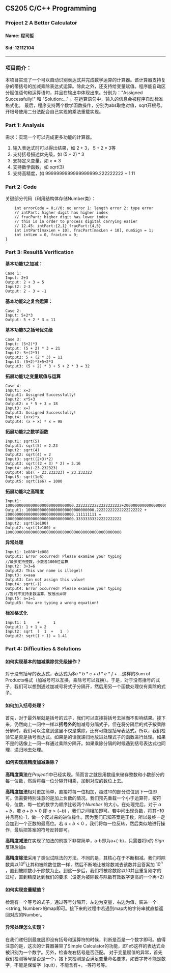 ## CS205 C/C++ Programming
### Project 2 A Better Calculator
#### Name: 程司哲
#### Sid: 12112104
___

### 项目简介：

本项目实现了一个可以自动识别表达式并完成数学运算的计算器。该计算器支持复杂的带括号的加减乘除表达式运算。除此之外，还支持给变量赋值。程序能自动区分赋值语句和运算语句，并且在输出中体现出来。分别为："Assigned Successfully!" 和 "Solution:..." 。在运算语句中，输入的信息会被程序自动标准格式化。 最后，程序支持两个数学函数操作，分别为abs取绝对值，sqrt开根号。开根号使用二分法配合自己实现的乘法重载实现。

### Part 1: Analysis
需求：实现一个可以完成更多功能的计算器。

1. 输入表达式时可以得出结果，如 $2+3$， $5+2*3$等
2. 支持括号描述优先级，如 $(5+2)*3$
3. 支持定义变量，如 $x=3$
4. 支持数学函数，如 $sqrt(3)$
5. 支持高精度，如 $9999999999999999999.222222222+1.11$

### Part 2: Code
关键部分代码（利用结构体存储Number类）：

```
    int errorCode = 0;//0: no error 1: length error 2: type error
    // intPart: higher digit has higher index
    // fracPart: higher digit has lower index
    // this is in order to process digital carrying easier
    // 12.45: intPart:{2,1} fracPart:{4,5} 
    int intPart[maxLen + 10], fracPart[maxLen + 10], numSign = 1;
    int intLen = 0, fracLen = 0;
}
```

### Part 3: Result& Verification

**基本功能1之加减：**
```
Case 1:
Input: 2+3
Output: 2 + 3 = 5
Input2: 2-3
Output: 2 - 3 = -1

```
**基本功能2之复合运算：**
```
Case 2:
Input: 5+2*3
Output: 5 + 2 * 3 = 11

```
**基本功能3之括号优先级**
```
Case 3:
Input: (5+2)*3
Output: (5 + 2) * 3 = 21
Input2: 5+(2*3)
Output2: 5 + (2 * 3) = 11
Input3: (5+2)*3+5+2*3
Output3: (5 + 2) * 3 + 5 + 2 * 3 = 32
```
**拓展功能1之变量赋值与运算**
```
Case 4:
Input1: x=3
Output1: Assigned Successfully!
Input2: x*5+3
Output2: x * 5 + 3 = 18
Input3: x=7
Output3: Assigned Successfully!
Input4: (x+x)*x
Output4: (x + x) * x = 98

```
**拓展功能2之数学函数**

```
Input1: sqrt(5)
Output1: sqrt(5) = 2.23
Input2: sqrt(4)
Output2: sqrt(4) = 2
Input3: sqrt((2+3)*2)
Output3: sqrt((2 + 3) * 2) = 3.16
Input4: abs(-23.232323)
Output4: abs( - 23.232323) = 23.232323
Input5: sqrt(1e6)
Output5: sqrt(1e6) = 1000

```
**拓展功能3之高精度**

```
Input1: 100000000000000000000000000000.22222222222222222222+200000000000000000000000000000.111111111
Output1: 100000000000000000000000000000.22222222222222222222 + 200000000000000000000000000000.111111111 = 300000000000000000000000000000.33333333322222222222
Input2: sqrt(1e100)
Output2: sqrt(1e100) = 100000000000000000000000000000000000000000000000000

```
**异常处理**

```
Input1: 1e888*1e888
Output1: Error occurred! Please examine your typing
//最多支持整数，小数各1000位运算
Input2: 3+3=6
Output2: This var name is illegel!
Input3: x=aaa
Output3: Can not assign this value!
Input4: sqrt(-1)
Output4: Error occurred! Please examine your typing
//暂时不支持复数运算，故报出异常
Input5: a=1=1
Output5: You are typing a wrong equation!
```

**标准格式化**

```
Input1: 1     +      1
Output1: 1 + 1 = 2
Input2: sqrt  (  1  +   1  )
Output2: sqrt(1 + 1) = 1.41
```

### Part 4: Difficulties & Solutions

#### **如何实现基本的加减乘除优先级操作？**

对于没有括号的表达式，表达式为$$a*b*c+d*e*f+...$这样的Sum of Products格式（加减号可以互换，乘除号可以互换）。于是，对于没有括号的式子，我们可以想到通过加减号将式子分隔开，然后用另一个函数处理仅有乘除的式子。

#### **如何加入括号处理？**

首先，对于最外层就是括号的式子，我们可以直接将括号去掉而不影响结果。接下来，仍然向上一问中一样以**括号外的**加减号分隔式子。但在将分隔后的式子按乘除分解时，我们可以注意到这里不仅是乘除，还有可能是括号表达式。所以，我们检验它是否是括号表达式。如果是的话就递归地放进处理式子的函数进行处理。如果不是的话像上一问一样通过乘除分隔开。如果乘除分隔的时候遇到括号表达式也同理，递归地去处理。

#### **如何实现高精度加减乘除？**

**高精度乘法**在$Project1$中已经实现。简而言之就是用数组来储存整数和小数部分的每一位数，然后将每一位分隔开相乘，加到对应的数位上去。

**高精度加法**相对更加简单，直接将每一位相加，超过10的部分进位到下一位即可。但需要特别注意的是加上负数的情况。我们预先重载一个小于运算符，按符号，位数，每一位的数字为顺序比较两个$Number$ 的大小。在处理完后，对于 $a+b$，若 $a+b>0$ 即 $a>(-b)$ ，我们之间相加即可。若中间出现负数，将其+10并且高位-1，做一个反过来的进位操作。因为我们已知答案是正数，所以最终一定会加到一个正数的最高位。若 $a+b<0$ ，我们将每一位反转，然后类似地进行操作，最后把答案的符号反转即可。

**高精度减法**在实现了加法的前提下非常简单，a-b即为a+(-b)，只需要将b的 $Sign$ 反转后加a

**高精度除法**采用了类似试除法的方法。不同的是，其核心在于不断相减。我们将除数乘以$10^n$让其和被除数位数一样，然后不断地让被除数减去该数并且答案加 $10^n$ ，直到被除数小于除数为止。到这一步后，我们将被除数除以10并且重复刚才的过程，直到精度达到我们的要求（设定为被除数与除数有效数字更高的一个再+2）

#### **如何实现变量赋值？**

检测有一个等号的式子，通过等号分隔开，左边为变量，右边为值，装进一个<string, Number>的map即可。接下来的过程中若遇到map内的字符串就直接返回对应的Number。

#### **异常处理怎么实现？**

在我们递归到最底层即没有括号和运算符的时候，判断是否是一个数字即可。值得注意的是，这次的计算器兼容了Simple Calculator的功能，即$1e5$这样的表达式会被识别为一个数字。另外，检查左右括号是否匹配。
对于变量赋值的异常，首先我们检测等号是否是一个，接下来检测是否满足变量命名要求，如首字符不能是数字，不能是保留字（quit），不能含有+，-等符号等。

